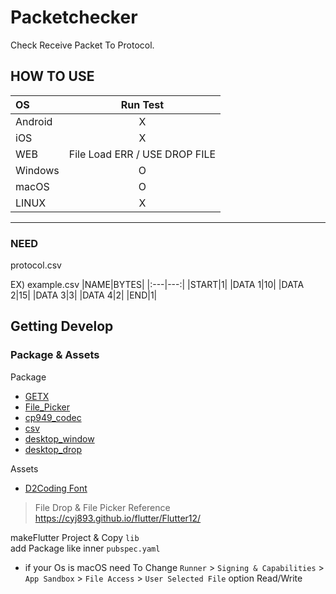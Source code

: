 # Packetchecker

Check Receive Packet To Protocol.


## HOW TO USE

|OS|           Run Test            |
|:---|:-----------------------------:|
|Android|               X               |
|iOS|               X               |
|WEB| File Load ERR / USE DROP FILE |
|Windows|               O               |
|macOS|               O               |
|LINUX|               X               |
---
### NEED 
protocol.csv

EX) example.csv
|NAME|BYTES|
|:---|---:|
|START|1|
|DATA 1|10|
|DATA 2|15|
|DATA 3|3|
|DATA 4|2|
|END|1|



## Getting Develop

### Package & Assets
Package
 - [GETX](https://pub.dev/packages/get)
 - [File_Picker](https://pub.dev/packages/file_picker)
 - [cp949_codec](https://pub.dev/packages/cp949_codec)
 - [csv](https://pub.dev/packages/csv)
 - [desktop_window](https://pub.dev/packages/desktop_window)
 - [desktop_drop](https://pub.dev/packages/desktop_drop)

Assets 
 - [D2Coding Font](https://github.com/naver/d2codingfont)

> File Drop & File Picker Reference
    https://cyj893.github.io/flutter/Flutter12/


makeFlutter Project & Copy `lib`  
add Package like inner `pubspec.yaml`

- if your Os is macOS need To Change `Runner` > `Signing & Capabilities` > `App Sandbox` > `File Access` > `User Selected File` option Read/Write
